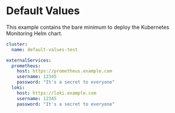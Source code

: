 # Default Values

This example contains the bare minimum to deploy the Kubernetes Monitoring Helm chart.

```yaml
cluster:
  name: default-values-test

externalServices:
  prometheus:
    host: https://prometheus.example.com
    username: 12345
    password: "It's a secret to everyone"
  loki:
    host: https://loki.example.com
    username: 12345
    password: "It's a secret to everyone"
```

